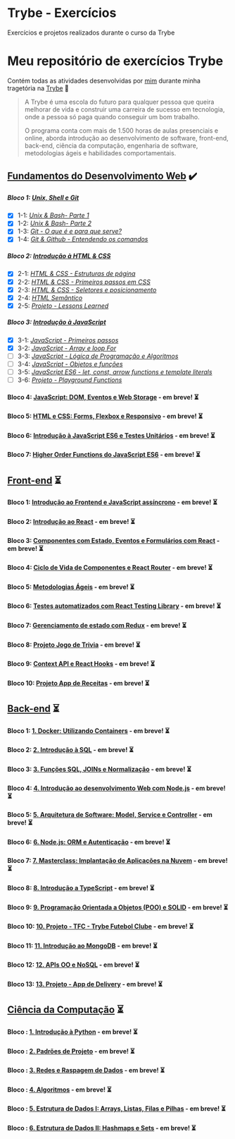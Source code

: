   # Trybe - Exercícios
  Exercícios e projetos realizados durante o curso da Trybe

  # Meu repositório de exercícios Trybe
  Contém todas as atividades desenvolvidas por [mim](https://www.linkedin.com/in/lucas-koyama/) durante minha tragetória na [Trybe](https://www.betrybe.com/) :rocket:

  > A Trybe é uma escola do futuro para qualquer pessoa que queira
  > melhorar de vida e construir uma carreira de sucesso em tecnologia,
  > onde a pessoa só paga quando conseguir um bom trabalho.
  > 
  > O programa conta com mais de 1.500 horas de aulas presenciais e
  > online, aborda introdução ao desenvolvimento de software, front-end,
  > back-end, ciência da computação, engenharia de software, metodologias
  > ágeis e habilidades comportamentais.

  ## [Fundamentos do Desenvolvimento Web](https://github.com/lucasKoyama/trybe-exercicios/tree/main/modulo-01-fundamentos) :heavy_check_mark:

  ##### Bloco 1: [Unix, Shell e Git](https://github.com/lucasKoyama/trybe-exercicios/tree/main/modulo-01-fundamentos/secao-01-unix-shell-e-git)

  - [x] 1-1: _[Unix & Bash- Parte 1](https://github.com/lucasKoyama/trybe-exercicios/tree/main/modulo-01-fundamentos/secao-01-unix-shell-e-git/dia-01-unix-e-bash-parte-1)_
  - [x] 1-2: _[Unix & Bash- Parte 2](https://github.com/lucasKoyama/trybe-exercicios/tree/main/modulo-01-fundamentos/secao-01-unix-shell-e-git/dia-02-unix-e-bash-parte-2)_
  - [x] 1-3: _[Git - O que é e para que serve?](https://github.com/lucasKoyama/trybe-exercicios/tree/main/modulo-01-fundamentos/secao-01-unix-shell-e-git/dia-03-git-o-que-%C3%A9-e-para-que-serve)_
  - [x] 1-4: _[Git & Github - Entendendo os comandos](https://github.com/lucasKoyama/trybe-exercicios/tree/main/modulo-01-fundamentos/secao-01-unix-shell-e-git/dia-04-git-e-github-entendendo-os-comandos)_

  ##### Bloco 2: [Introdução à HTML & CSS](https://github.com/lucasKoyama/trybe-exercicios/tree/main/modulo-01-fundamentos/secao-02-introducao-a-html-e-css)

  - [x] 2-1: _[HTML & CSS - Estruturas de página](https://github.com/lucasKoyama/trybe-exercicios/tree/main/modulo-01-fundamentos/secao-02-introducao-a-html-e-css/dia-01-HTML-e-CSS-estruturas-de-pagina)_
  - [x] 2-2: _[HTML & CSS - Primeiros passos em CSS](https://github.com/lucasKoyama/trybe-exercicios/tree/main/modulo-01-fundamentos/secao-02-introducao-a-html-e-css/dia-02-HTML-e-CSS-primeiros-passos-em-CSS)_
  - [x] 2-3: _[HTML & CSS - Seletores e posicionamento](https://github.com/lucasKoyama/trybe-exercicios/tree/main/modulo-01-fundamentos/secao-02-introducao-a-html-e-css/dia-03-HTML-e-CSS-seletores-e-posicionamento)_
  - [x] 2-4: _[HTML Semântico](https://github.com/lucasKoyama/trybe-exercicios/tree/main/modulo-01-fundamentos/secao-02-introducao-a-html-e-css/dia-04-HTML-semantico/elementos-de-bloco-e-elementos-inline)_
  - [x] 2-5: _[Projeto - Lessons Learned]()_

  ##### Bloco 3: [Introdução à JavaScript](https://github.com/lucasKoyama/trybe-exercicios/tree/main/modulo-01-fundamentos/secao-03-introducao-a-javascript)

  - [x] 3-1: _[JavaScript - Primeiros passos](https://github.com/lucasKoyama/trybe-exercicios/tree/main/modulo-01-fundamentos/secao-03-introducao-a-javascript/dia-01-javascript-primeiros-passos)_
  - [x] 3-2: _[JavaScript - Array e loop For](https://github.com/lucasKoyama/trybe-exercicios/tree/main/modulo-01-fundamentos/secao-03-introducao-a-javascript/dia-02-javascript-array-e-loop-for)_
  - [ ] 3-3: _[JavaScript - Lógica de Programação e Algoritmos]()_
  - [ ] 3-4: _[JavaScript - Objetos e funções]()_
  - [ ] 3-5: _[JavaScript ES6 - let, const, arrow functions e template literals]()_
  - [ ] 3-6: _[Projeto - Playground Functions]()_

  #### Bloco 4: [JavaScript: DOM, Eventos e Web Storage]() - em breve! :hourglass_flowing_sand:

  #### Bloco 5: [HTML e CSS: Forms, Flexbox e Responsivo]() - em breve! :hourglass_flowing_sand:

  #### Bloco 6: [Introdução à JavaScript ES6 e Testes Unitários]() - em breve! :hourglass_flowing_sand:

  #### Bloco 7: [Higher Order Functions do JavaScript ES6]() - em breve! :hourglass_flowing_sand:

  ## [Front-end]() :hourglass_flowing_sand:

  #### Bloco 1: [Introdução ao Frontend e JavaScript assíncrono]() - em breve! :hourglass_flowing_sand:
  #### Bloco 2: [Introdução ao React]() - em breve! :hourglass_flowing_sand:
  #### Bloco 3: [Componentes com Estado, Eventos e Formulários com React]() - em breve! :hourglass_flowing_sand:
  #### Bloco 4: [Ciclo de Vida de Componentes e React Router]() - em breve! :hourglass_flowing_sand:
  #### Bloco 5: [Metodologias Ágeis]() - em breve! :hourglass_flowing_sand:
  #### Bloco 6: [Testes automatizados com React Testing Library]() - em breve! :hourglass_flowing_sand:
  #### Bloco 7: [Gerenciamento de estado com Redux]() - em breve! :hourglass_flowing_sand:
  #### Bloco 8: [Projeto Jogo de Trivia]() - em breve! :hourglass_flowing_sand:
  #### Bloco 9: [Context API e React Hooks]() - em breve! :hourglass_flowing_sand:
  #### Bloco 10: [Projeto App de Receitas]() - em breve! :hourglass_flowing_sand:

  ## [Back-end]() :hourglass_flowing_sand:

  #### Bloco 1: [1. Docker: Utilizando Containers]() - em breve! :hourglass_flowing_sand:
  #### Bloco 2: [2. Introdução à SQL]() - em breve! :hourglass_flowing_sand:
  #### Bloco 3: [3. Funções SQL, JOINs e Normalização]() - em breve! :hourglass_flowing_sand:
  #### Bloco 4: [4. Introdução ao desenvolvimento Web com Node.js]() - em breve! :hourglass_flowing_sand:
  #### Bloco 5: [5. Arquitetura de Software: Model, Service e Controller]() - em breve! :hourglass_flowing_sand:
  #### Bloco 6: [6. Node.js: ORM e Autenticação]() - em breve! :hourglass_flowing_sand:
  #### Bloco 7: [7. Masterclass: Implantação de Aplicações na Nuvem]() - em breve! :hourglass_flowing_sand:
  #### Bloco 8: [8. Introdução a TypeScript]() - em breve! :hourglass_flowing_sand:
  #### Bloco 9: [9. Programação Orientada a Objetos (POO) e SOLID]() - em breve! :hourglass_flowing_sand:
  #### Bloco 10: [10. Projeto - TFC - Trybe Futebol Clube]() - em breve! :hourglass_flowing_sand:
  #### Bloco 11: [11. Introdução ao MongoDB]() - em breve! :hourglass_flowing_sand:
  #### Bloco 12: [12. APIs OO e NoSQL]() - em breve! :hourglass_flowing_sand:
  #### Bloco 13: [13. Projeto - App de Delivery]() - em breve! :hourglass_flowing_sand:

  ## [Ciência da Computação]() :hourglass_flowing_sand:

  #### Bloco : [1. Introdução à Python]() - em breve! :hourglass_flowing_sand:
  #### Bloco : [2. Padrões de Projeto]() - em breve! :hourglass_flowing_sand:
  #### Bloco : [3. Redes e Raspagem de Dados]() - em breve! :hourglass_flowing_sand:
  #### Bloco : [4. Algoritmos]() - em breve! :hourglass_flowing_sand:
  #### Bloco : [5. Estrutura de Dados I: Arrays, Listas, Filas e Pilhas]() - em breve! :hourglass_flowing_sand:
  #### Bloco : [6. Estrutura de Dados II: Hashmaps e Sets]() - em breve! :hourglass_flowing_sand: